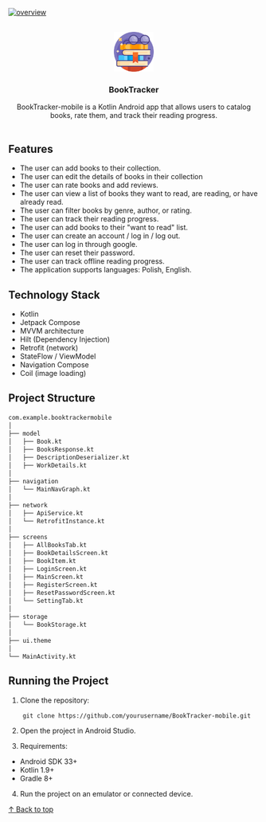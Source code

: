 <!-- back to top -->
<a name="readme-top"></a>

[![overview](https://img.shields.io/badge/BookTracker-overview-green.svg)](/README.md)

<!-- PROJECT LOGO -->
<br />
<div align="center">
  <a href="https://github.com/PrzemekTypa/BookTracker-mobile">
    <img src="app\src\main\res\drawable\book.png" alt="Logo" width="80" height="80">
  </a>

<h3 align="center">BookTracker</h3>

  <p align="center">
    BookTracker-mobile is a Kotlin Android app that allows users to catalog books, rate them, and track their reading progress.
    <br />
    <br />
  </p>
</div>

## Features

- The user can add books to their collection.
- The user can edit the details of books in their collection
- The user can rate books and add reviews.
- The user can view a list of books they want to read, are reading, or have already read.
- The user can filter books by genre, author, or rating.
- The user can track their reading progress.
- The user can add books to their "want to read" list.
- The user can create an account / log in / log out.
- The user can log in through google.
- The user can reset their password.
- The user can track offline reading progress.
- The application supports languages: Polish, English.

## Technology Stack

- Kotlin
- Jetpack Compose
- MVVM architecture
- Hilt (Dependency Injection)
- Retrofit (network)
- StateFlow / ViewModel
- Navigation Compose
- Coil (image loading)

## Project Structure
```
com.example.booktrackermobile
│
├── model
│   ├── Book.kt
│   ├── BooksResponse.kt
│   ├── DescriptionDeserializer.kt
│   ├── WorkDetails.kt
│
├── navigation
│   └── MainNavGraph.kt
│
├── network
│   ├── ApiService.kt
│   └── RetrofitInstance.kt
│
├── screens
│   ├── AllBooksTab.kt
│   ├── BookDetailsScreen.kt
│   ├── BookItem.kt
│   ├── LoginScreen.kt
│   ├── MainScreen.kt
│   ├── RegisterScreen.kt
│   ├── ResetPasswordScreen.kt
│   └── SettingTab.kt
│
├── storage
│   └── BookStorage.kt
│
├── ui.theme
│
└── MainActivity.kt
```




## Running the Project

1. Clone the repository:
```
    git clone https://github.com/yourusername/BookTracker-mobile.git
```
2. Open the project in Android Studio.

3. Requirements:
- Android SDK 33+
- Kotlin 1.9+
- Gradle 8+

4. Run the project on an emulator or connected device.

[↑ Back to top](#readme-top)


